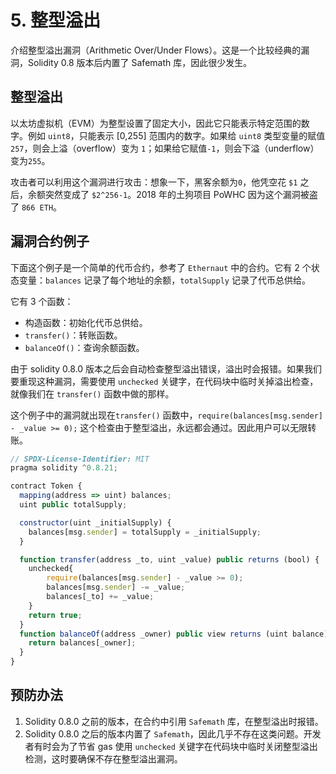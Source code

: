 # 5. 整型溢出

介绍整型溢出漏洞（Arithmetic Over/Under Flows）。这是一个比较经典的漏洞，Solidity 0.8 版本后内置了 Safemath 库，因此很少发生。

## 整型溢出

以太坊虚拟机（EVM）为整型设置了固定大小，因此它只能表示特定范围的数字。例如 `uint8`，只能表示 [0,255] 范围内的数字。如果给 `uint8` 类型变量的赋值 `257`，则会上溢（overflow）变为 `1`；如果给它赋值`-1`，则会下溢（underflow）变为`255`。

攻击者可以利用这个漏洞进行攻击：想象一下，黑客余额为`0`，他凭空花 `$1` 之后，余额突然变成了 `$2^256-1`。2018 年的土狗项目 PoWHC 因为这个漏洞被盗了 `866 ETH`。

## 漏洞合约例子

下面这个例子是一个简单的代币合约，参考了 `Ethernaut` 中的合约。它有 2 个状态变量：`balances` 记录了每个地址的余额，`totalSupply` 记录了代币总供给。

它有 3 个函数：

- 构造函数：初始化代币总供给。
- `transfer()`：转账函数。
- `balanceOf()`：查询余额函数。

由于 solidity 0.8.0 版本之后会自动检查整型溢出错误，溢出时会报错。如果我们要重现这种漏洞，需要使用 `unchecked` 关键字，在代码块中临时关掉溢出检查，就像我们在 `transfer()` 函数中做的那样。

这个例子中的漏洞就出现在`transfer()` 函数中，`require(balances[msg.sender] - _value >= 0);` 这个检查由于整型溢出，永远都会通过。因此用户可以无限转账。

```js
// SPDX-License-Identifier: MIT
pragma solidity ^0.8.21;

contract Token {
  mapping(address => uint) balances;
  uint public totalSupply;

  constructor(uint _initialSupply) {
    balances[msg.sender] = totalSupply = _initialSupply;
  }

  function transfer(address _to, uint _value) public returns (bool) {
    unchecked{
        require(balances[msg.sender] - _value >= 0);
        balances[msg.sender] -= _value;
        balances[_to] += _value;
    }
    return true;
  }
  function balanceOf(address _owner) public view returns (uint balance) {
    return balances[_owner];
  }
}
```

## 预防办法

1. Solidity 0.8.0 之前的版本，在合约中引用 `Safemath` 库，在整型溢出时报错。
2. Solidity 0.8.0 之后的版本内置了 `Safemath`，因此几乎不存在这类问题。开发者有时会为了节省 gas 使用 `unchecked` 关键字在代码块中临时关闭整型溢出检测，这时要确保不存在整型溢出漏洞。
